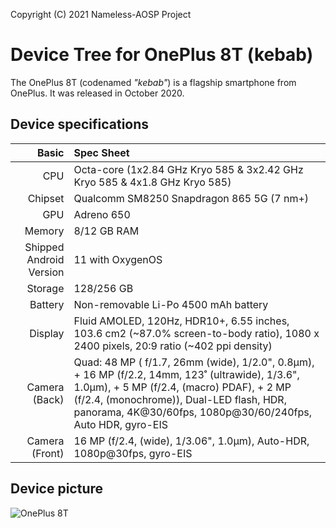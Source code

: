 Copyright (C) 2021 Nameless-AOSP Project

# Device Tree for OnePlus 8T (kebab)

The OnePlus 8T (codenamed _"kebab"_) is a flagship smartphone from OnePlus.
It was released in October 2020.

## Device specifications

 Basic                   | Spec Sheet                                                                                                                     
 -------------------------:|:------------------------------------------------------------------------
 CPU                     | Octa-core (1x2.84 GHz Kryo 585 & 3x2.42 GHz Kryo 585 & 4x1.8 GHz Kryo 585)                                                     
 Chipset                 | Qualcomm SM8250 Snapdragon 865 5G (7 nm+)                                                                                      
 GPU                     | Adreno 650                                                                                                                     
 Memory                  | 8/12 GB RAM                                                                                                                    
 Shipped Android Version | 11 with OxygenOS                                                                                                               
 Storage                 | 128/256 GB                                                                                                                     
 Battery                 | Non-removable Li-Po 4500 mAh battery                                                                                          
 Display                 | Fluid AMOLED, 120Hz, HDR10+, 6.55 inches, 103.6 cm2 (~87.0% screen-to-body ratio), 1080 x 2400 pixels, 20:9 ratio (~402 ppi   density)                                                 
 Camera (Back)           | Quad: 48 MP ( f/1.7, 26mm (wide), 1/2.0", 0.8µm), + 16 MP (f/2.2, 14mm, 123˚ (ultrawide), 1/3.6", 1.0µm), + 5 MP (f/2.4, (macro) PDAF), + 2 MP (f/2.4, (monochrome)), Dual-LED flash, HDR, panorama, 4K@30/60fps, 1080p@30/60/240fps, Auto HDR, gyro-EIS                                                                              
 Camera (Front)          | 16 MP (f/2.4, (wide), 1/3.06", 1.0µm), Auto-HDR, 1080p@30fps, gyro-EIS                                                             

## Device picture
![OnePlus 8T](https://oasis.opstatics.com/content/dam/oasis/default/product-specs/8t-green.png "OnePlus 8T")
